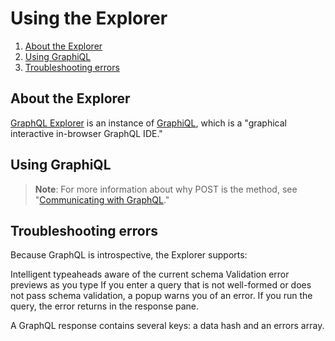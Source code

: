 # Using the Explorer

1. [About the Explorer](#about-the-explorer)
2. [Using GraphiQL](#using-graphiql)
3. [Troubleshooting errors](#troubleshooting-errors)

## About the Explorer
[GraphQL Explorer](https://frisky.herokuapp.com/graphql) is an instance of [GraphiQL](https://github.com/graphql/graphiql), which is a "graphical interactive in-browser GraphQL IDE."

## Using GraphiQL

> **Note**: For more information about why POST is the method, see "[Communicating with GraphQL](forming-calls.md#communicating-with-graphql)."

## Troubleshooting errors
Because GraphQL is introspective, the Explorer supports:

Intelligent typeaheads aware of the current schema
Validation error previews as you type
If you enter a query that is not well-formed or does not pass schema validation, a popup warns you of an error. If you run the query, the error returns in the response pane.

A GraphQL response contains several keys: a data hash and an errors array.